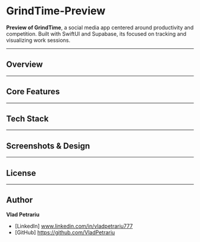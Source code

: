 # GrindTime-Preview
**Preview of GrindTime**, a social media app centered around productivity and competition. Built with SwiftUI and Supabase, its focused on tracking and visualizing work sessions.

---

## Overview

---

## Core Features

---

## Tech Stack

---

## Screenshots & Design

---

## License

---

## Author
**Vlad Petrariu**
- [LinkedIn] www.linkedin.com/in/vladpetrariu777 
- [GitHub] https://github.com/VladPetrariu
